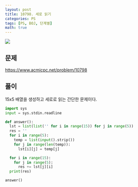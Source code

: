 ```yaml
---
layout: post
title: 10798. 세로 읽기
categories: PS
tags: [PS, BOJ, 단계별]
math: true
---
```


<img src="https://onlinejudgeimages.s3-ap-northeast-1.amazonaws.com/images/boj-og.png" />

## 문제

https://www.acmicpc.net/problem/10798

## 풀이

15x5 배열을 생성하고 세로로 읽는 간단한 문제이다.

```python
import sys
input = sys.stdin.readline

def answer():
  lst = list(list('' for i in range(15)) for j in range(5))
  res = ''
  for i in range(5):
    temp = list(input().strip())
    for j in range(len(temp)):
      lst[i][j] = temp[j]

  for i in range(15):
    for j in range(5):
      res += lst[j][i]
  print(res)

answer()

```
